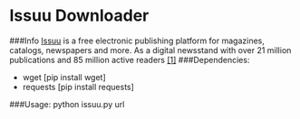 Issuu Downloader
==============
###Info
[Issuu](http://issuu.com) is a free electronic publishing platform for magazines, catalogs, newspapers and more. As a digital newsstand with over 21 million publications and 85 million active readers [[1]](https://en.wikipedia.org/wiki/Issuu)
###Dependencies:

+ wget [pip install wget] 
+ requests [pip install requests]

###Usage:
python issuu.py url
